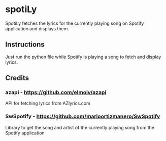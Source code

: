 # spotiLy
SpotiLy fetches the lyrics for the currently playing song on Spotify application and displays them.

## Instructions
Just run the python file while Spotify is playing a song to fetch and display lyrics.

## Credits
### azapi - https://github.com/elmoiv/azapi
API for fetching lyrics from AZlyrics.com

### SwSpotify - https://github.com/marioortizmanero/SwSpotify
Library to get the song and artist of the currently playing song from the Spotify application

